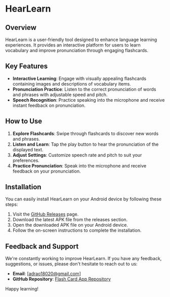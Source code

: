 # HearLearn

## Overview

HearLearn is a user-friendly tool designed to enhance language learning experiences. It provides an interactive platform for users to learn vocabulary and improve pronunciation through engaging flashcards.

## Key Features

- **Interactive Learning**: Engage with visually appealing flashcards containing images and descriptions of vocabulary items.
- **Pronunciation Practice**: Listen to the correct pronunciation of words and phrases with adjustable speed and pitch.
- **Speech Recognition**: Practice speaking into the microphone and receive instant feedback on pronunciation.

## How to Use

1. **Explore Flashcards**: Swipe through flashcards to discover new words and phrases.
2. **Listen and Learn**: Tap the play button to hear the pronunciation of the displayed text.
3. **Adjust Settings**: Customize speech rate and pitch to suit your preferences.
4. **Practice Pronunciation**: Speak into the microphone and receive feedback on your pronunciation.

## Installation

You can easily install HearLearn on your Android device by following these steps:

1. Visit the [GitHub Releases](https://github.com/SA4DRAO/hearlearn/releases) page.
2. Download the latest APK file from the releases section.
3. Open the downloaded APK file on your Android device.
4. Follow the on-screen instructions to complete the installation.

## Feedback and Support

We're constantly working to improve HearLearn. If you have any feedback, suggestions, or issues, please don't hesitate to reach out to us:

- **Email**: [adrao18020@gmail.com]
- **GitHub Repository**: [Flash Card App Repository](https://github.com/SA4DRAO/hearlearn)

Happy learning!
